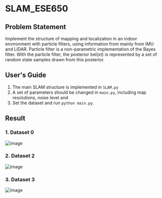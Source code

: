# SLAM_ESE650

## Problem Statement
Implement the structure of mapping and localization in an indoor environment with particle filters, using information from mainly from IMU and LIDAR. Particle filter is a non-parametric implementation of the Bayes filter. With the particle filter, the posterior bel(xt) is represented by a set of random state samples drawn from this posterior.

## User's Guide
1. The main SLAM structure is implemented in `SLAM.py`
2. A set of parameters should be changed in `main.py`, including map resolutions, noise level and 
3. Set the dataset and run `python main.py`.

## Result
### 1. Dataset 0 
![image](https://github.com/xywang0001/Particle_Filter_ESE650/blob/master/results/processing_SLAM_map_train_0.jpg)

### 2. Dataset 2
![image](https://github.com/xywang0001/Particle_Filter_ESE650/blob/master/results/processing_SLAM_map_train_2.jpg)

### 3. Dataset 3
![image](https://github.com/xywang0001/Particle_Filter_ESE650/blob/master/results/processing_SLAM_map_train_3.jpg)
